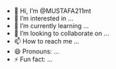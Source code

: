 - 👋 Hi, I’m @MUSTAFA211mt
- 👀 I’m interested in ...
- 🌱 I’m currently learning ...
- 💞️ I’m looking to collaborate on ...
- 📫 How to reach me ...
- 😄 Pronouns: ...
- ⚡ Fun fact: ...

<!---
MUSTAFA211mt/MUSTAFA211mt is a ✨ special ✨ repository because its `README.md` (this file) appears on your GitHub profile.
You can click the Preview link to take a look at your changes.
--->
